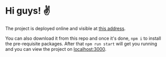 # Hi guys! :v:



The project is deployed online and visible at [this address](https://word-chain-game-massive.herokuapp.com/).

You can also download it from this repo and once it's done, `npm i` to install the pre-requisite packages. After that `npm run start` will get you running and you can view the project on [localhost:3000](http://localhost:3000/).